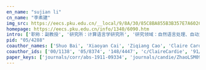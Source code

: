 ```yaml
---
en_name: "sujian li"
cn_name: "李素建"
img_src: https://eecs.pku.edu.cn/__local/9/8A/30/85C8BA855B3B357E7A602CE979F_A1545761_56A8.jpg?e=.jpg
homepage: https://eecs.pku.edu.cn/info/1340/6090.htm
intro: ['职称：副教授', '研究所：计算语言学研究所', '研究领域：自然语言处理、自动文摘、篇章分析 ', '办公电话：86-10-62753081', '电子邮件：lisujian@pku.edu.cn', '个人主页：http://www.icl.pku.edu.cn/members/lisujian/default.htm ']
pid: "05/4288"
coauthor_names: ['Shuo Bai', 'Xiaoyan Cai', 'Ziqiang Cao', 'Claire Cardie', 'Baobao Chang', 'Chengyao Chen', 'Qi Chen', 'Xuan Chen', 'Xueqi Cheng', 'Yi Cheng', 'Hengbin Cui', 'Lei Cui', 'Li Dong 0004', 'Yanhua Du', 'Matt Gardner 0001', 'Tao Ge', 'Tao Gu', 'Wenyv Guan', 'Guangzhi Han', 'Jiawei Han 0001', 'Hongwei Hao', 'Hangfeng He', 'Wei He 0014', 'Zhengyan He', 'Yu Hong', 'Hongzhao Huang', 'Lianzhe Huang', 'Heng Ji', 'Ruoyu Jia', 'Jing Jiang 0001', 'Tingsong Jiang', 'Jie Jiao', 'Min-Yen Kan', 'Byeong Kwu Kang', 'Daisuke Kawahara', 'Kevin Knight', 'Decong Li', 'Jie Li', 'Jiwei Li', 'Qi Li', 'Qi Li 0014', 'Quangang Li', 'Tianyi Li', 'Wei Li 0101', 'Wenjie Li', 'Wenjie Li 0002', 'Xiaolong Li', 'Yanran Li', 'Yun Li', 'Helan Liang', 'Chin-Yew Lin', 'Jing Liu 0022', 'Jingming Liu', 'Kai Liu 0023', 'Qianying Liu', 'Qun Liu', 'Tianyu Liu', 'Tingwen Liu', 'Xiaohua Liu', 'Yang Liu 0124', 'Yue Liu', 'Qin Lu 0001', 'Yajuan Lü', 'Chuwei Luo', 'Yajuan Lyu', 'Dehong Ma', 'Shuming Ma', 'Dong Mei', 'Xinfan Meng', 'Lili Mou', 'Vincent Ng', 'Xiaoman Pan', 'Wenzhe Pei', 'Shuang Peng 0009', 'Yongfang Peng', 'Pascal Poupart', 'Weiguang Qu', 'Huiling Ren', 'Xuancheng Ren', 'Lei Sha', 'Qiaoqiao She', 'Kewei Shen', 'Chen Shi', 'Xianjiang Shi', 'Sameer Singh 0001', 'Tao Song', 'Yang Song', 'Jianlin Su', 'Zhifang Sui', 'Fei Sun', 'Jiangsheng Sun', 'Meng Sun', 'Ni Sun', 'Xu Sun 0001', 'Yizhou Sun', 'Jie Tang 0001', 'Ye Tian', 'Eric Wallace', 'Xiaojun Wan 0001', 'Bin Wang 0004', 'Chen Wang 0036', 'Haifeng Wang', 'Houfeng Wang', 'Lei Wang', 'Liang Wang', 'Quan Wang', 'Wei Wang 0013', 'Xun Wang', 'Yizhong Wang', 'Yubin Wang', 'Zhimin Wang', 'Bingzhen Wei', 'Furu Wei', 'Zhen Wen', 'Fangzhao Wu', 'Hua Wu 0003', 'Wei Wu', 'Yunfang Wu', 'Xinyan Xiao', 'Niantao Xie', 'Xing Xie 0001', 'Chengsheng Xin', 'Yanxue Xing', 'Huang Xiong', 'Jingjing Xu', 'Ruifeng Xu', 'Hui Xue', 'Yan Yan 0004', 'An Yang', 'Jingfeng Yang', 'Mingyuan Yang', 'Zhifeng Yang', 'Bülent Yener', 'Xu-Cheng Yin', 'Ouyang You', 'Bowen Yu', 'Dian Yu', 'Shiwen Yu', 'Hongying Zan', 'Qibin Zhai', 'Boliang Zhang', 'Dongxu Zhang', 'Jian Zhang 0003', 'Jiaxing Zhang', 'Lintao Zhang', 'Longkai Zhang', 'Min Zhang 0005', 'Renxian Zhang', 'Xiaodong Zhang', 'Xiaojun Zhang', 'Xin Zhang', 'Yongwei Zhang', 'Yu Zhang', 'Zhenyu Zhang 0006', 'Dongyan Zhao 0001', 'Fanggeng Zhao', 'Jinglin Zhao', 'Wayne Xin Zhao', 'Wei Zhao', 'Ming Zhou 0001', 'Feida Zhu 0001', 'Yanxin Zhu']
coauthor_ids: ['00/1138', '05/8374', '148/4447', 'c/ClaireCardie', '91/6051', '147/9123', '66/6320', '09/3545', '44/912', '70/4429', '138/6894', '47/5523', '85/5090-4', '94/5178', '00/8046', '136/7923', '65/4916', '254/7971', '198/2282', 'h/JiaweiHan', '12/4947', '190/7762', '20/6417-14', '127/0165', '66/5306', '33/11192', '250/2953', '61/2408', '132/4543', '68/1974-1', '169/3183', '249/6270', 'k/MinYenKan', '51/3561', '72/4981', '77/1610', '26/9013', '17/2703', '73/5746', '181/2688', '181/2688-14', '151/6251', '85/11154', '64/6025-101', '33/3999', '33/3999-2', '82/6624', '151/8526', '87/6284', '135/5022', '64/6843', '72/2590-22', '218/9980', '73/4566-23', '227/6808', '75/4402', '134/1099', '56/7911', '31/6118', '51/3710-124', '74/1932', '29/766-1', '67/2247', '190/7502', '190/7920', '32/2706', '190/7739', '86/10592', '81/9013', '127/0779', '67/3142', '148/9210', '137/9639', '264/2682', '252/1669', '26/2122', '04/5857', '224/5491', '202/2250', '93/3906', '209/9570', '220/0945', '01/6772', '80/10181', '13/3568-1', '30/982', '24/4470', '223/4243', '22/5834', '51/394', '31/10592', '81/1237', '02/1499', '37/1971-1', '37/3868', 't/JieTang', '32/5495', '218/6165', '07/1521', '13/1898-4', '82/4206-36', '10/5209', '38/1358', '181/2817', '56/4499', '86/5728', 'w/WeiWang13', '82/1331', '79/3601', '66/2157', '47/6292', '206/6080', '72/5870', '53/5888', '136/7955', '27/6045-3', '95/6985', '83/3463', '87/8177', '224/5423', '08/6809-1', '213/3013', '199/1030', '86/4716', '25/624', '93/5407', '27/3541', '13/3953-4', '63/10551', '50/371', '25/2465', '77/3583', '09/2055', '70/4187', '88/2667', '95/10266', '136/8648', '11/652', '06/441', '119/9146', '99/9457', '16/11510', '07/314-3', '131/6330', '94/5689', '127/0242', '83/5342-5', '60/9281', '37/4356', '24/3507', '76/1584', '78/4409', '50/671', '01/1844-6', '63/1870', '33/10592', '249/8093', '52/8700', 'z/WeiZhao', '16/1161-1', '77/1985', '134/2622']
paper_keys: ['journals/corr/abs-1911-09334', 'journals/candie/ZhaoLSM09', 'journals/corr/CaoCLLWZ15', 'journals/ijclclp/LiLWW05', 'journals/corr/abs-1908-08206', 'journals/ijclclp/LiuL02', 'journals/corr/abs-1909-07940', 'journals/corr/abs-1803-01465', 'journals/corr/abs-1709-00893', 'journals/corr/abs-1711-01427', 'journals/corr/LiuLZS16', 'journals/corr/LiuL16g', 'journals/corr/abs-1808-06289', 'journals/corr/abs-1911-12014', 'journals/corr/WanCWLZ15', 'journals/corr/CaoLLW16a', 'journals/corr/abs-1803-01165', 'journals/corr/abs-1806-03653', 'journals/jcst/LiZXBL02', 'journals/corr/abs-1808-01426', 'journals/taslp/XuHSRL18', 'journals/corr/CaoLLW16', 'journals/corr/abs-1808-09147', 'journals/corr/abs-1806-03578', 'journals/corr/CaoLLL16', 'journals/taslp/LiuLWJ16', 'journals/corr/ShaLCS16', 'journals/corr/LiuWLJZW15', 'journals/corr/abs-1805-02220', 'journals/corr/abs-1907-01686', 'journals/corr/abs-1909-04273', 'journals/corr/abs-1711-04434', 'journals/corr/abs-1910-02356', 'journals/cin/YanYLYH15', 'journals/ipm/YouLLL11', 'journals/cluster/ZhuLP19', 'journals/corr/abs-1709-00155', 'journals/ijclclp/WuLLY05', 'journals/ijcpol/QuLZWSY08', 'journals/isci/WangLLLW13', 'journals/jasis/YouLLL10', 'journals/tacl/LiL13', 'journals/corr/abs-1809-01497', 'journals/ipm/YouLZLL13', 'journals/corr/LiLSL15']
---
```

